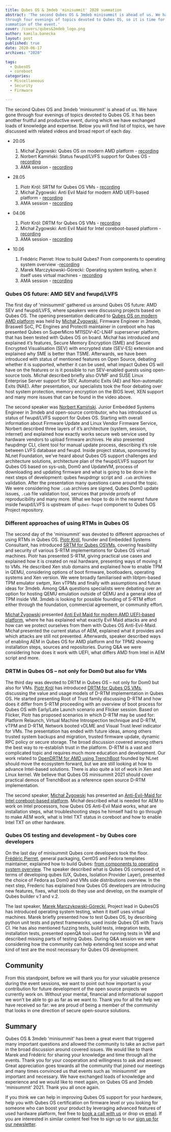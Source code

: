 ```yaml
---
title: Qubes OS & 3mdeb 'minisummit' 2020 summation
abstract: 'The second Qubes OS & 3mdeb minisummit is ahead of us. We had gone
through four evenings of topics devoted to Qubes OS, so it is time for broad
summation of the event.'
cover: /covers/qubes&3mdeb_logo.png
author: kamila.banecka
layout: post
published: true
date: 2020-06-17
archives: "2020"

tags:
  - QubesOS
  - coreboot
categories:
  - Miscellaneous
  - Security
  - Firmware

---
```


The second Qubes OS and 3mdeb 'minisummit' is ahead of us. We have gone through
four evenings of topics devoted to Qubes OS. It has been another fruitful and
productive event, during which we have exchanged loads of knowledge and
expertise. Below you will find list of topics, we have discussed with related
videos and broad report of each day.

- 20.05

  1. Michał Żygowski: Qubes OS on modern AMD platform -
  [recording](https://www.youtube.com/watch?v=Rw7rAPPyPPc&t=31s)
  2. Norbert Kamiński: Status fwupd/LVFS support for Qubes OS -
  [recording](https://www.youtube.com/watch?v=o_IdERo3aiE&t=984s)
  3. AMA session - [recording](https://www.youtube.com/watch?v=BSGUcW6QDYU&t=1509s)

- 28.05

  1. Piotr Król: SRTM for Qubes OS VMs -
  [recording](https://www.youtube.com/watch?v=Eip5Rts6S2I&t=2s)
  2. Michał Żygowski: Anti Evil Maid for modern AMD UEFI-based platform -
  [recording](https://youtu.be/rM0vRi6qABE?t=3)
  3. AMA session - [recording](https://youtu.be/rM0vRi6qABE?t=1904)

- 04.06

  1. Piotr Król: DRTM for Qubes OS VMs - [recording](https://youtu.be/pZF-jyJWTE4)
  2. Michał Żygowski: Anti Evil Maid for Intel coreboot-based platform -
  [recording](https://youtu.be/YE2FbFlszI4?t=9)
  3. AMA session - [recording](https://youtu.be/YE2FbFlszI4?t=1725)

- 10.06

  1. Frédéric Pierret: How to build Qubes? From components to operating system
  overview -[recording](https://www.youtube.com/watch?v=WYDfzg9T0MU)
  2. Marek Marczykowski-Górecki: Operating system testing, when it itself uses
  virtual machines - [recording](https://www.youtube.com/watch?v=kKGjtKa_zok)
  3. AMA session - [recording](https://youtu.be/kKGjtKa_zok?t=2057)

### Qubes OS future: AMD SEV and fwupd/LVFS

The first day of 'minisummit' gathered us around Qubes OS future: AMD SEV and
fwupd/LVFS, where speakers were discussing projects based on Qubes OS. The
opening presentation dedicated to
[Qubes OS on modern AMD platform](https://shop.3mdeb.com/wp-content/uploads/2021/06/Qubes-on-modern-AMD-platform.pdf)
was held by [Michał Żygowski](https://blog.3mdeb.com/authors/michal-zygowski/),
Firmware Engineer in 3mdeb, Braswell SoC, PC Engines and Protectli maintainer in
coreboot who has presented Qubes on SuperMicro M11SDV-4C-LN4F superserver
platform, that has been tested with Qubes OS on board. Michał has introduced and
explained it’s features, Secure Memory Encryption (SME) and Secure Encrypted
Visualisation (SEV) with encrypted state (SEV-ES) extension and explained why
SME is better than TSME. Afterwards, we have been introduced with status of
mentioned features on Open Source, debating whether it is supported, whether it
can be used, what impact Qubes OS will have on the features or is it possible to
run SEV-enabled guests using open-source tools. Michał described briefly also
OVMF and SUSE Linux Enterprise Server support for SEV, Automatic Exits (AE) and
Non-automatic Exits (NAE). After presentation, our specialists took the floor
debating over host system protection, memory encryption on the BIOS level, XEN
support and many more issues that can be found in the video above.

The second speaker was
[Norbert Kamiński](https://blog.3mdeb.com/authors/norbert-kaminski/). Junior
Embedded Systems Engineer in 3mdeb and open-source contributor, who has
introduced us status of fwupd/LVFS support for Qubes OS. Starting with overall
information about Firmware Update and Linux Vendor Firmware Service, Norbert
described three layers of it’s architecture (system, session, internet) and
explained how exactly works secure web service used by hardware vendors to
upload firmware archives. He also presented fwupdmgr CLI, client tool for manual
update process, describing it’s role between LVFS database and fwupd. Inside
project status, sponsored by NLnet Foundation, we’ve heard about Qubes OS
support challenges and architecture solutions, architecture plan of the
fwupd/LVFS support for Qubes OS based on sys-usb, Dom0 and UpdateVM, process of
downloading and updating firmware and what is going to be done in the next steps
of development: qubes fwupdmgr script and `.cab` archives validation. After the
presentation many questions came around the topic. We were considering how
`.cab` archives are signed, Qubes Dom0 update issues, `.cab` file validation
tool, services that provide proofs of reproducibility and many more. What we
hope to do in the nearest future inside fwupd/LVFS is upstream of `qubes-fwupd`
component to Qubes OS Project repository.

### Different approaches of using RTMs in Qubes OS

The second day of the 'minisummit' was devoted to different approaches of using
RTMs in Qubes OS. [Piotr Król](https://blog.3mdeb.com/authors/piotr-krol/),
founder and Embedded Systems Consultant, has introduced
[SRTM for Qubes OSVMs](https://www.slideshare.net/PiotrKrl/srtm-for-qubes-os-vms),
covering feasibility and security of various S-RTM implementations for Qubes OS
virtual machines. Piotr has presented S-RTM, giving practical use cases and
explained how it is created on real hardware, presenting ways of moving it to
VMs. He described Xen stub domains and explained how to enable TPM in QEMU,
considering options of boot firmware, bootloaders, operating systems and Xen
version. We were broadly familiarised with libtpm-based TPM emulator swtpm, Xen
vTPMs and finally with assumptions and future ideas for 3mdeb. Among Q&A
questions specialists were debating over an option for hosting QEMU emulation
outside of QEMU and a general idea of TPM inside VM. 3mdeb is looking for
possible founding of S-RTM effort either through the foundation, commercial
agreement, or community effort.

[Michał Żygowski](https://blog.3mdeb.com/authors/michal-zygowski/) presented
[Anti Evil Maid for modern AMD UEFI-based platform](https://shop.3mdeb.com/wp-content/uploads/2021/06/Anti-Evil-Maid-for-modern-AMD-UEFI-based-platform.pdf),
where he has explained what exactly Evil Maid attacks are and how can we protect
ourselves from them with Qubes OS Anti-Evil-Maid. Michał presented the current
status of AEM, explained what it provides and which attacks are still not
prevented. Afterwards, speaker described ways of enabling AEM in Qubes OS for
AMD platform and for TPM2 showing installation steps, sources and repositories.
During Q&A we were considering how does it work with UEFI, what differs AMD from
Intel in AEM script and more.

### DRTM in Qubes OS – not only for Dom0 but also for VMs

The third day was devoted to DRTM in Qubes OS – not only for Dom0 but also for
VMs. [Piotr Król](https://blog.3mdeb.com/authors/piotr-krol/) has introduced
[DRTM for Qubes OS VMs](https://www.slideshare.net/PiotrKrl/drtm-for-qubes-os-vms),
discussing the value and usage models of D-RTM implementation in Qubes OS. He
started presenting Root of Trust family discussing D-RTM and how does it differ
from S-RTM proceeding with an overview of boot process for Qubes OS with
Early/Late Launch scenario and Flicker session. Based on Flicker, Piotr has
proposed scenarios in which D-RTM may be used for: Platform Relaunch, Virtual
Machine Introspection technique and D-RTM, vTPM and D-RTM, Network booted vDLME
and Visual Trust level indicator for VMs. The presentation has ended with future
ideas, among others trusted system backups and migration, trusted firmware
update, dynamic RPC policy or secure storage. The broad discussion covered among
others the best way to re-establish trust in the platform. D-RTM is a vast and
complicated topic and requires much more education and development. Our work
related to
[OpenDRTM for AMD using TrenchBoot](https://nlnet.nl/project/OpenDRTM/) founded
by NLnet should move the ecosystem forward, but we are still looking at how to
advance Intel-based solutions. There is also quite a lot of work in Xen and
Linux kernel. We believe that Qubes OS minisummit 2021 should cover practical
demos of TrenchBoot as a reference open source D-RTM implementation.

The second speaker,
[Michał Żygowski](https://blog.3mdeb.com/authors/michal-zygowski/) has presented
an
[Anti-Evil-Maid for Intel coreboot-based platform](https://shop.3mdeb.com/wp-content/uploads/2021/06/Anti-Evil-Maid-for-modern-AMD-UEFI-based-platform.pdf).
Michał described what is needed for AEM to work on Intel processors, how Qubes
OS Anti-Evil Maid works, what are installation steps, what troubleshooting steps
he himself had to go through to make AEM work, what is Intel TXT status in
coreboot and how to enable Intel TXT on other hardware.

### Qubes OS testing and development – by Qubes core developers

On the last day of minisummit Qubes core developers took the floor.
[Frédéric Pierret](https://www.qubes-os.org/team/), general packaging, CentOS
and Fedora templates maintainer, explained how to build Qubes:
[from components to operating system overview](https://cloud.3mdeb.com/index.php/s/aDX3csekLeAy6aM).
The speaker described what is Qubes OS composed of, in terms of developing qubes
(UX, Qubes, Isolation Provider Layer), presented the choice of Fedora as Dom0
and VMs side distributions overview. In the next step, Frederic has explained
how Qubes OS developers are introducing new features, fixes, what tools do they
use and develop, on the example of Qubes builder v.1 and v.2.

The last speaker, [Marek Marczykowski-Górecki](https://www.qubes-os.org/team/),
Project lead in QubesOS has introduced operating system testing, when it itself
uses virtual machines. Marek briefly presented how to test Qubes OS, by
describing python unit tests and pytest frameworks, used inside Qubes OS with
Travis CI. He has also mentioned fuzzing tests, build tests, integration tests,
installation tests, presented openQA tool used for running tests in VM and
described missing parts of testing Qubes. During Q&A session we were considering
how the community can help extending test scope and what kind of test are the
most necessary for Qubes OS development.

## Community

From this standpoint, before we will thank you for your valuable presence during
the event sessions, we want to point out how important is your contribution for
future development of the open source projects we currently work on. Without
your mental, financial and informational support we won't be able to go as far
as we want to. Thank you for all the help we have received so far: we are proud
of being a member of the community that looks in one direction of secure
open-source solutions.

## Summary

Qubes OS & 3mdeb 'minisummit' has been a great event that triggered many
important questions and allowed the community to take an active part in the
broad discussion around covered issues. We would like to thank Marek and
Frédéric for sharing your knowledge and time through all the events. Thank you
for your cooperation and willingness to ask and answer. Great appreciation goes
towards all the community that joined our meetings and many times convinced us
that events such as 'minisummit' are important and necessary. We have exchanged
loads of knowledge and experience and we would like to meet again, on Qubes OS
and 3mdeb 'minisummit' 2021. Thank you all once again.

If you think we can help in improving Qubes OS support for your hardware, help
you with Qubes OS certification on firmware level or you looking for someone who
can boost your product by leveraging advanced features of used hardware
platform, feel free to
[book a call with us](https://cloud.3mdeb.com/index.php/apps/calendar/appointment/n7T65toSaD9t) or
drop us [email](contact@3mdeb.com). If you are interested
in similar content feel free to sign up to our
[sign up for our newsletter](https://3mdeb.com/subscribe/3mdeb_newsletter.html).
